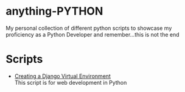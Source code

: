 # anything-PYTHON
My personal collection of different python scripts to showcase my proficiency as a Python Developer and remember...this is not the end

# Scripts
- [Creating a Django Virtual Environment](https://github.com/p-cap/Django-vitual-environment.git)  
  This script is for web development in Python

